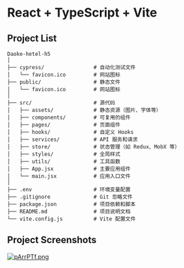 # React + TypeScript + Vite

## Project List

```
Daoke-hetel-h5
│
├── cypress/                # 自动化测试文件
│   └── favicon.ico         # 网站图标
├── public/                 # 静态文件
│   └── favicon.ico         # 网站图标
│
├── src/                    # 源代码
│   ├── assets/             # 静态资源（图片、字体等）
│   ├── components/         # 可复用的组件
│   ├── pages/              # 页面组件
│   ├── hooks/              # 自定义 Hooks
│   ├── services/           # API 服务和请求
│   ├── store/              # 状态管理（如 Redux、MobX 等）
│   ├── styles/             # 全局样式
│   ├── utils/              # 工具函数
│   ├── App.jsx             # 主要应用组件
│   └── main.jsx            # 应用入口文件
│
├── .env                    # 环境变量配置
├── .gitignore              # Git 忽略文件
├── package.json            # 项目依赖和脚本
├── README.md               # 项目说明文档
└── vite.config.js          # Vite 配置文件
```

## Project Screenshots

[![pArrPTf.png](https://s21.ax1x.com/2024/11/03/pArrPTf.png)](https://imgse.com/i/pArrPTf)